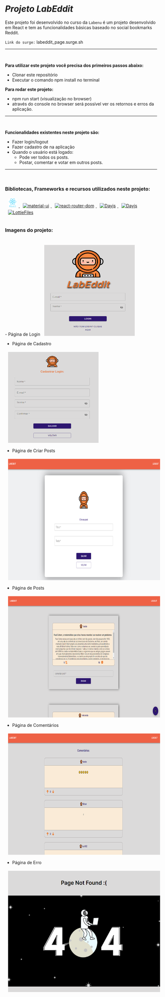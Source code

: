 #  _Projeto LabEddit_  

Este projeto foi desenvolvido no curso da `Labenu` é um projeto desenvolvido em React e tem as funcionalidades básicas baseado no social bookmarks Reddit.

`Link do surge:` labeddit_page.surge.sh

***
<br/>

**Para utilizar este projeto você precisa dos primeiros passos abaixo:**

- Clonar este repositório
- Executar o comando npm install no terminal

**Para rodar este projeto:**
- npm run start (visualização no browser)
- através do console no browser será possível ver os retornos e erros da aplicação.

*** 
<br/>

**Funcionalidades existentes neste projeto são:** 
<br/>

- Fazer login/logout
- Fazer cadastro de na aplicação
- Quando o usuário está logado:
  * Pode ver todos os posts.
  * Postar, comentar e votar em outros posts.
  

***
<br/>

### Bibliotecas, Frameworks e recursos utilizados neste projeto:

<div style="margin-top: 2%;">
   <a href="https://pt-br.reactjs.org/">
      <img src="https://raw.githubusercontent.com/devicons/devicon/master/icons/react/react-original-wordmark.svg" alt="react" width="30" height="30" style="margin: 5px 5px 0 10px"/>
   </a>
   <a href="https://material-ui.com/">
      <img src="https://img.icons8.com/color/material-ui.png" alt="material-ui" width="30" height="30" style="margin: 5px 5px 0 10px"/>
   </a>
   <a href="https://reactrouter.com/web/guides/quick-start">
      <img src="https://raw.githubusercontent.com/maman/react-router-legacy/HEAD/logo/vertical@2x.png" alt="react-router-dom" width="60" height="30" style="margin: 5px 5px 0 10px"/>
   </a>
 
   <a href="https://www.npmjs.com/package/axios">
      <img src="https://upload.wikimedia.org/wikipedia/commons/thumb/3/35/Axios_logo_%282017%29.svg/1200px-Axios_logo_%282017%29.svg.png" alt="Dayjs" width="60" height="20" style="margin: 5px 5px 0 10px"/>
   </a>
   <a href="https://styled-components.com/docs/advanced">
      <img src="https://raw.githubusercontent.com/styled-components/brand/master/styled-components.png" alt="Dayjs" width="45" height="55" style="margin: 5px 5px 0 10px"/>
   </a>
   <a href="https://lottiefiles.com/" style="margin-right: 10%">
      <img src="https://upload.wikimedia.org/wikipedia/commons/1/1f/LottieFiles_logo.svg" alt="LottieFiles" width="85" height="30" style="margin: 5px 30px 0 10px"/>
   </a>
</div>

<br/>

### Imagens do projeto:

<div>
 <br/>
   - Página de Login
   <img src="./public/images/login.png" alt="login" width="300" height="300" style="margin: 5px 5px 0 10px"/>
<br/>
 
   - Página de Cadastro
 
   <img src="./public/images/cadastro.png" alt="cadastro" width="300" height="300" style="margin: 5px 5px 0 10px"/>
<br/>
 
   - Página de Criar Posts
 
   <img src="./public/images/criar_post.png" alt="criar post" width="800" height="400" style="margin: 5px 5px 0 10px"/>
<br/>
 
   - Página de Posts
 
   <img src="./public/images/posts.png" alt="posts" width="800" height="400" style="margin: 5px 0 0 10px"/>
<br/>
 
   - Página de Comentários
 
   <img src="./public/images/comentarios_post.png" alt="comentarios" width="800" height="400" style="margin: 5px 0 0 10px"/>
<br/>
 
   - Página de Erro
 
   <img src="./public/images/pagina_nao_encontrada.png" alt="pagina nao encontrada" width="600" height="400" style="margin: 5px 0 0 10px"/>
<div>




